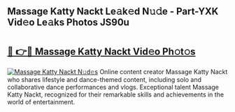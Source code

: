 ## Massage Katty Nackt Le𝚊k𝚎d N𝚞𝚍e - Part-YXK Vid𝚎o Le𝚊ks Photos JS90u

# <h2><a href="http://fb9brao.evod.top/?m=Massage+Katty+Nackt">🔗 👉🔴 Massage Katty Nackt Vid𝚎o Ph𝚘t𝚘s</a></h2>

[![Massage Katty Nackt N𝚞d𝚎s](https://i.imgur.com/8V9OHl7.gif)](http://fb9brao.evod.top/?m=Massage+Katty+Nackt)
Online content creator Massage Katty Nackt who shares lifestyle and dance-themed content, including solo and collaborative dance performances and vlogs. Exceptional talent Massage Katty Nackt, recognized for their remarkable skills and achievements in the world of entertainment. 
